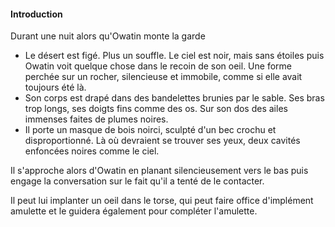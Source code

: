 #### Introduction
Durant une nuit alors qu'Owatin monte la garde
- Le désert est figé. Plus un souffle. Le ciel est noir, mais sans étoiles puis Owatin voit quelque chose dans le recoin de son oeil. Une forme perchée sur un rocher, silencieuse et immobile, comme si elle avait toujours été là. 
- Son corps est drapé dans des bandelettes brunies par le sable. Ses bras trop longs, ses doigts fins comme des os. Sur son dos des ailes immenses faites de plumes noires.
- Il porte un masque de bois noirci, sculpté d'un bec crochu et disproportionné. Là où devraient se trouver ses yeux, deux cavités enfoncées noires comme le ciel.

Il s'approche alors d'Owatin en planant silencieusement vers le bas puis engage la conversation sur le fait qu'il a tenté de le contacter.

Il peut lui implanter un oeil dans le torse, qui peut faire office d'implément amulette et le guidera également pour compléter l'amulette.

